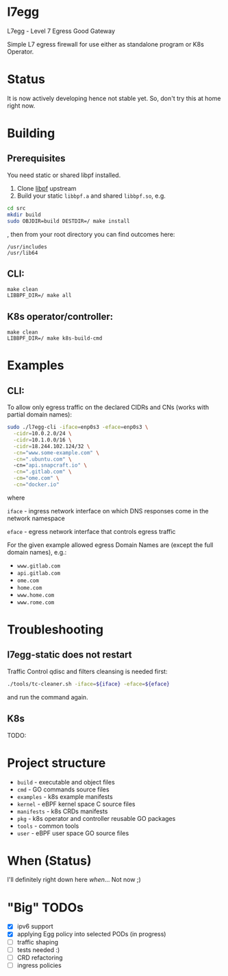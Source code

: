 # l7egg
L7egg - Level 7 Egress Good Gateway 

Simple L7 egress firewall for use either as standalone program or K8s Operator. 

# Status 
It is now actively developing hence not stable yet. So, don't try this at home right now.

# Building 
## Prerequisites
You need static or shared libpf installed. 
1. Clone [libpf](https://github.com/libbpf/libbpf) upstream
2. Build your static `libbpf.a` and shared `libbpf.so`, e.g.
```bash
cd src
mkdir build
sudo OBJDIR=build DESTDIR=/ make install
```
, then 
from your root directory you can find outcomes here:
```
/usr/includes
/usr/lib64
```

## CLI:
```
make clean
LIBBPF_DIR=/ make all
```
## K8s operator/controller:
```
make clean
LIBBPF_DIR=/ make k8s-build-cmd
```

# Examples
## CLI:
To allow only egress traffic on the declared CIDRs and CNs (works with partial domain names):
```bash
sudo ./l7egg-cli -iface=enp0s3 -eface=enp0s3 \
  -cidr=10.0.2.0/24 \
  -cidr=10.1.0.0/16 \
  -cidr=18.244.102.124/32 \
  -cn="www.some-example.com" \
  -cn=".ubuntu.com" \ 
  -cn="api.snapcraft.io" \
  -cn=".gitlab.com" \
  -cm="ome.com" \
  -cn="docker.io"
```
where

`iface` - ingress network interface on which DNS responses come in the network namespace

`eface` - egress network interface that controls egress traffic

For the given example allowed egress Domain Names are (except the full domain names), e.g.:
- `www.gitlab.com`
- `api.gitlab.com`
- `ome.com`
- `home.com`
- `www.home.com`
- `www.rome.com`

# Troubleshooting
## l7egg-static does not restart
Traffic Control qdisc and filters cleansing is needed first:
```bash
./tools/tc-cleaner.sh -iface=${iface} -eface=${eface}
```
and run the command again.
## K8s
TODO:

# Project structure
- `build` - executable and object files
- `cmd` - GO commands source files
- `examples` - k8s example manifests
- `kernel` - eBPF kernel space C source files
- `manifests` - k8s CRDs manifests
- `pkg` - k8s operator and controller reusable GO packages
- `tools` - common tools 
- `user` - eBPF user space GO source files

# When (Status)
I'll definitely right down here _when_... Not now ;)

# "Big" TODOs
- [x] ipv6 support
- [x] applying Egg policy into selected PODs (in progress)
- [ ] traffic shaping
- [ ] tests needed :)
- [ ] CRD refactoring
- [ ] ingress policies